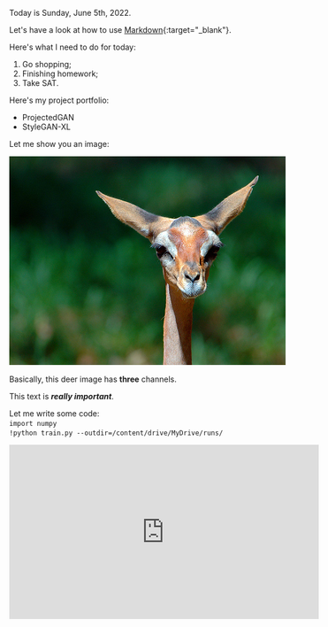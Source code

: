 Today is Sunday, June 5th, 2022.

Let's have a look at how to use [Markdown](https://www.markdownguide.org/cheat-sheet/){:target="_blank"}.

Here's what I need to do for today:
1. Go shopping;
2. Finishing homework;
3. Take SAT.

Here's my project portfolio:
- ProjectedGAN
- StyleGAN-XL

Let me show you an image:  

![image](deer.png)  


Basically, this deer image has **three** channels.

This text is <em><strong>really important</strong></em>.

Let me write some code:  
`import numpy`  
`!python train.py --outdir=/content/drive/MyDrive/runs/`

<iframe width="560" height="315" src="https://www.youtube.com/embed/62w21HCBxPo" title="YouTube video player" frameborder="0" allow="accelerometer; autoplay; clipboard-write; encrypted-media; gyroscope; picture-in-picture" allowfullscreen></iframe>
